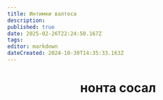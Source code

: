 ```yaml
---
title: Интимки валтоса
description: 
published: true
date: 2025-02-26T22:24:50.167Z
tags: 
editor: markdown
dateCreated: 2024-10-30T14:35:33.163Z
---
```


# <center> нонта сосал